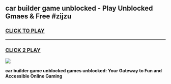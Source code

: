 
## car builder game unblocked - Play Unblocked Gmaes & Free #zijzu
<h3>
<a href="https://premium.freeplayer.one?title=car_builder_game_unblocked&ref=01M">CLICK TO PLAY</a></h3>
<hr>

<h3>
<a href="https://premium.freeplayer.one?title=car_builder_game_unblocked&ref=01M">CLICK 2 PLAY</a>
  
</h3>

<a href="https://premium.freeplayer.one?title=car_builder_game_unblocked&ref=01M"><img src="https://clearcache.store/games.png"></a>


**car builder game unblocked games unblocked: Your Gateway to Fun and Accessible Online Gaming**
